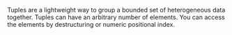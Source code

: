 Tuples are a lightweight way to group a bounded set of heterogeneous data together. Tuples can have an arbitrary number of elements.
You can access the elements by destructuring or numeric positional index.
